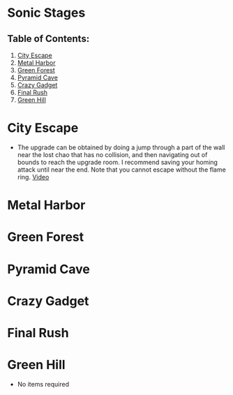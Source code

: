 # Sonic Stages

## Table of Contents:

1. [ City Escape ](#city-escape)
1. [ Metal Harbor ](#metal-harbor)
1. [ Green Forest ](#green-forest)
1. [ Pyramid Cave ](#pyramid-cave)
1. [ Crazy Gadget ](#crazy-gadget)
1. [ Final Rush ](#final-rush)
1. [ Green Hill ](#green-hill)

# City Escape
- The upgrade can be obtained by doing a jump through a part of the wall near the lost chao that has no collision, and then navigating out of bounds to reach the upgrade room. I recommend saving your homing attack until near the end. Note that you cannot escape without the flame ring. [Video](https://youtu.be/eemnrMP9gwE)

# Metal Harbor

# Green Forest 

# Pyramid Cave

# Crazy Gadget

# Final Rush

# Green Hill
- No items required
